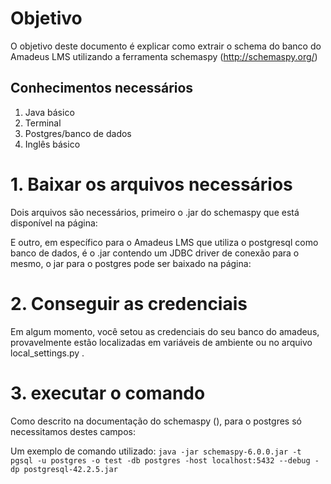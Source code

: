 # Objetivo
O objetivo deste documento é explicar como extrair o schema do banco do Amadeus LMS utilizando a ferramenta schemaspy (http://schemaspy.org/)




## Conhecimentos necessários

1. Java básico
2. Terminal
3. Postgres/banco de dados
4. Inglês básico


# 1. Baixar os arquivos necessários

Dois arquivos são necessários, primeiro o .jar do schemaspy que está disponível na página:

E outro, em específico para o Amadeus LMS que utiliza o postgresql como banco de dados, é o .jar contendo um JDBC driver de conexão para o mesmo, o jar para o postgres pode ser baixado na página:


# 2. Conseguir as credenciais
Em algum momento, você setou as credenciais do seu banco do amadeus, provavelmente estão localizadas em variáveis de ambiente ou no arquivo local_settings.py .

# 3. executar o comando
Como descrito na documentação do schemaspy (), para o postgres só necessitamos destes campos:


Um exemplo de comando utilizado:
`java -jar schemaspy-6.0.0.jar -t pgsql -u postgres -o test -db postgres -host localhost:5432 --debug -dp postgresql-42.2.5.jar`